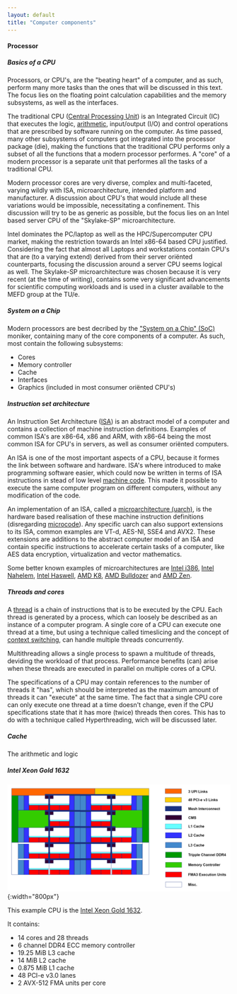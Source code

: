 ```yaml
---
layout: default
title: "Computer components"
--- 
```


#### Processor

##### Basics of a CPU

Processors, or CPU's, are the "beating heart" of a computer, and as such, perform many more tasks than the ones that will be discussed in this text. The focus lies on the floating point calculation capabilities and the memory subsystems, as well as the interfaces.

The traditional CPU ([Central Processing Unit](https://en.wikipedia.org/wiki/Central_processing_unit)) is an Integrated Circuit (IC) that executes the logic, [arithmetic](https://en.wikipedia.org/wiki/Arithmetic), input/output (I/O) and control operations that are prescribed by software running on the computer. As time passed, many other subsystems of computers got integrated into the processor package (die), making the functions that the traditional CPU performs only a subset of all the functions that a modern processor performes. A "core" of a modern processor is a separate unit that performes all the tasks of a traditional CPU.

Modern processor cores are very diverse, complex and multi-faceted, varying wildly with ISA, microarchitecture, intended platform and manufacturer. A discussion about CPU's that would include all these variations would be impossible, necessitating a confinement. This discussion will try to be as generic as possible, but the focus lies on an Intel based server CPU of the "Skylake-SP" microarchitecture.

Intel dominates the PC/laptop as well as the HPC/Supercomputer CPU market, making the restriction towards an Intel x86-64 based CPU justified. Considering the fact that almost all Laptops and workstations contain CPU's that are (to a varying extend) derived from their server oriënted counterparts, focusing the discussion around a server CPU seems logical as well. The Skylake-SP microarchitecture was chosen because it is very recent (at the time of writing), contains some very significant advancements for scientific computing workloads and is used in a cluster available to the MEFD group at the TU/e.

##### System on a Chip

Modern processors are best decribed by the ["System on a Chip" (SoC)](https://en.wikipedia.org/wiki/System_on_a_chip) moniker, containing many of the core components of a computer. As such, most contain the following subsystems:

 - Cores
 - Memory controller
 - Cache
 - Interfaces
 - Graphics (included in most consumer oriënted CPU's)

##### Instruction set architecture

An Instruction Set Architecture ([ISA](https://en.wikipedia.org/wiki/Instruction_set_architecture)) is an abstract model of a computer and contains a collection of machine instruction definitions. Examples of common ISA's are x86-64, x86 and ARM, with x86-64 being the most common ISA for CPU's in servers, as well as consumer oriënted computers.

An ISA is one of the most important aspects of a CPU, because it formes the link between software and hardware. ISA's where introduced to make programming software easier, which could now be written in terms of ISA instructions in stead of low level [machine code](https://en.wikipedia.org/wiki/Machine_code). This made it possible to execute the same computer program on different computers, without any modification of the code.

An implementation of an ISA, called a [microarchitecture (uarch)](https://en.wikipedia.org/wiki/Microarchitecture), is the hardware based realisation of these machine instruction definitions (disregarding [microcode](https://en.wikipedia.org/wiki/Microcode)). Any specific uarch can also support extensions to its ISA, common examples are VT-d, AES-NI, SSE4 and AVX2. These extensions are additions to the abstract computer model of an ISA and contain specific instructions to accelerate certain tasks of a computer, like AES data encryption, virtualization and vector mathematics.

Some better known examples of microarchitectures are [Intel i386](https://en.wikipedia.org/wiki/Intel_80386), [Intel Nahelem](https://en.wikipedia.org/wiki/Nehalem_(microarchitecture)), [Intel Haswell](https://en.wikipedia.org/wiki/Haswell_%28microarchitecture%29), [AMD K8](https://en.wikipedia.org/wiki/AMD_K8), [AMD Bulldozer](https://en.wikipedia.org/wiki/Bulldozer_(microarchitecture)) and [AMD Zen](https://en.wikipedia.org/wiki/Zen_(microarchitecture)). 

##### Threads and cores

A [thread](https://en.wikipedia.org/wiki/Thread_(computing)) is a chain of instructions that is to be executed by the CPU. Each thread is generated by a process, which can loosely be described as an instance of a computer program. A single core of a CPU can execute one thread at a time, but using a technique called timeslicing and the concept of [context switching](https://en.wikipedia.org/wiki/Context_switch), can handle multiple threads concurrently.

Multithreading allows a single process to spawn a multitude of threads, deviding the workload of that process. Performance benefits (can) arise when these threads are executed in parallel on multiple cores of a CPU.

The specifications of a CPU may contain references to the number of threads it "has", which should be interpreted as the maximum amount of threads it can "execute" at the same time. The fact that a single CPU core can only execute one thread at a time doesn't change, even if the CPU specifications state that it has more (twice) threads then cores. This has to do with a technique called Hyperthreading, wich will be discussed later.

##### Cache

The arithmetic and logic 

##### Intel Xeon Gold 1632

![CPU](../image/Skylake-SP-Gold-1632.png){:width="800px"}

This example CPU is the [Intel Xeon Gold 1632](https://ark.intel.com/products/123541/Intel-Xeon-Gold-6132-Processor-19_25M-Cache-2_60-GHz). 

It contains:
 - 14 cores and 28 threads
 - 6 channel DDR4 ECC memory controller
 - 19.25 MiB L3 cache
 - 14 MiB L2 cache
 - 0.875 MiB L1 cache
 - 48 PCI-e v3.0 lanes
 - 2 AVX-512 FMA units per core